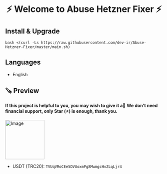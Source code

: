 <h1 align="center"/>⚡️ Welcome to Abuse Hetzner Fixer ⚡️</h1>

## Install & Upgrade

```
bash <(curl -Ls https://raw.githubusercontent.com/dev-ir/Abuse-Hetzner-Fixer/master/main.sh)
```

## Languages

- English

## 🪚 Preview

**If this project is helpful to you, you may wish to give it a**:star2:
**We don't need financial support, only Star (⭐) is enough, thank you.**

<p align="left">
    <img width="125" src="https://github.com/dev-ir/Abuse-Hetzner-Fixer/assets/114811214/60e6bd65-e9fc-4685-9ab1-bd9a55e161cb" alt="Image">
</p>

- USDT (TRC20): `TVUqVMoCEe5DVUoxmPg8MwmgcHvZLqLjr4`

